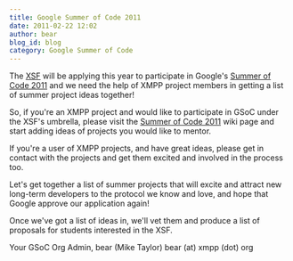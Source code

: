 ```yaml
---
title: Google Summer of Code 2011
date: 2011-02-22 12:02
author: bear
blog_id: blog
category: Google Summer of Code
---
```


The [XSF](https://xmpp.org/) will be applying this year to participate in Google's [Summer of Code 2011](http://code.google.com/soc/) and we need the help of XMPP project members in getting a   list of summer project ideas together!

So, if you're an XMPP project and would like to participate in GSoC under the XSF's umbrella, please visit the [Summer of Code 2011](http://wiki.xmpp.org/web/Summer_of_Code_2011) wiki page and start adding ideas of projects you would like to mentor.

If you're a user of XMPP projects, and have great ideas, please get in contact with the projects and get them excited and involved in the   process too.

Let's get together a list of summer projects that will excite and attract new long-term developers to the protocol we know and love, and hope that Google approve our application again!

Once we've got a list of ideas in, we'll vet them and produce a list of proposals for students interested in the XSF.

Your GSoC Org Admin,   bear (Mike Taylor) bear (at) xmpp (dot) org
